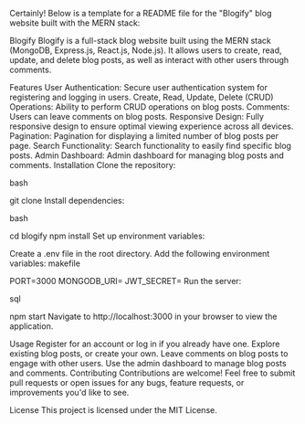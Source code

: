 
Certainly! Below is a template for a README file for the "Blogify" blog website built with the MERN stack:

Blogify
Blogify is a full-stack blog website built using the MERN stack (MongoDB, Express.js, React.js, Node.js). It allows users to create, read, update, and delete blog posts, as well as interact with other users through comments.

Features
User Authentication: Secure user authentication system for registering and logging in users.
Create, Read, Update, Delete (CRUD) Operations: Ability to perform CRUD operations on blog posts.
Comments: Users can leave comments on blog posts.
Responsive Design: Fully responsive design to ensure optimal viewing experience across all devices.
Pagination: Pagination for displaying a limited number of blog posts per page.
Search Functionality: Search functionality to easily find specific blog posts.
Admin Dashboard: Admin dashboard for managing blog posts and comments.
Installation
Clone the repository:

bash

git clone <repository-url>
Install dependencies:

bash

cd blogify
npm install
Set up environment variables:

Create a .env file in the root directory.
Add the following environment variables:
makefile

PORT=3000
MONGODB_URI=<your-mongodb-uri>
JWT_SECRET=<your-jwt-secret>
Run the server:

sql

npm start
Navigate to http://localhost:3000 in your browser to view the application.

Usage
Register for an account or log in if you already have one.
Explore existing blog posts, or create your own.
Leave comments on blog posts to engage with other users.
Use the admin dashboard to manage blog posts and comments.
Contributing
Contributions are welcome! Feel free to submit pull requests or open issues for any bugs, feature requests, or improvements you'd like to see.

License
This project is licensed under the MIT License.
